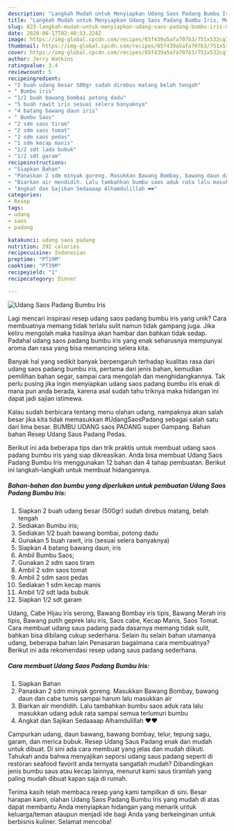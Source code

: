 ```yaml
---
description: "Langkah Mudah untuk Menyiapkan Udang Saos Padang Bumbu Iris, Menggugah Selera"
title: "Langkah Mudah untuk Menyiapkan Udang Saos Padang Bumbu Iris, Menggugah Selera"
slug: 823-langkah-mudah-untuk-menyiapkan-udang-saos-padang-bumbu-iris-menggugah-selera
date: 2020-06-17T02:40:53.224Z
image: https://img-global.cpcdn.com/recipes/65f439a5afa707b3/751x532cq70/udang-saos-padang-bumbu-iris-foto-resep-utama.jpg
thumbnail: https://img-global.cpcdn.com/recipes/65f439a5afa707b3/751x532cq70/udang-saos-padang-bumbu-iris-foto-resep-utama.jpg
cover: https://img-global.cpcdn.com/recipes/65f439a5afa707b3/751x532cq70/udang-saos-padang-bumbu-iris-foto-resep-utama.jpg
author: Jerry Watkins
ratingvalue: 3.4
reviewcount: 5
recipeingredient:
- "2 buah udang besar 500gr sudah direbus matang belah tengah"
- " Bumbu iris"
- "1/2 buah bawang bombai potong dadu"
- "5 buah rawit iris sesuai selera banyaknya"
- "4 batang bawang daun iris"
- " Bumbu Saos"
- "2 sdm saos tiram"
- "2 sdm saos tomat"
- "2 sdm saos pedas"
- "1 sdm kecap manis"
- "1/2 sdt lada bubuk"
- "1/2 sdt garam"
recipeinstructions:
- "Siapkan Bahan"
- "Panaskan 2 sdm minyak goreng. Masukkan Bawang Bombay, bawang daun dan cabe tumis sampai harum lalu masukkan air"
- "Biarkan air mendidih. Lalu tambahkan bumbu saos aduk rata lalu masukkan udang aduk rata sampai semua terlumuri bumbu"
- "Angkat dan Sajikan Sedaaaap Alhamdulillah ❤️❤️"
categories:
- Resep
tags:
- udang
- saos
- padang

katakunci: udang saos padang 
nutrition: 292 calories
recipecuisine: Indonesian
preptime: "PT19M"
cooktime: "PT39M"
recipeyield: "1"
recipecategory: Dinner

---
```



![Udang Saos Padang Bumbu Iris](https://img-global.cpcdn.com/recipes/65f439a5afa707b3/751x532cq70/udang-saos-padang-bumbu-iris-foto-resep-utama.jpg)

Lagi mencari inspirasi resep udang saos padang bumbu iris yang unik? Cara membuatnya memang tidak terlalu sulit namun tidak gampang juga. Jika keliru mengolah maka hasilnya akan hambar dan bahkan tidak sedap. Padahal udang saos padang bumbu iris yang enak seharusnya mempunyai aroma dan rasa yang bisa memancing selera kita.

Banyak hal yang sedikit banyak berpengaruh terhadap kualitas rasa dari udang saos padang bumbu iris, pertama dari jenis bahan, kemudian pemilihan bahan segar, sampai cara mengolah dan menghidangkannya. Tak perlu pusing jika ingin menyiapkan udang saos padang bumbu iris enak di mana pun anda berada, karena asal sudah tahu triknya maka hidangan ini dapat jadi sajian istimewa.

Kalau sudah berbicara tentang menu olahan udang, nampaknya akan salah besar jika kita tidak memasukkan #UdangSaosPadang sebagai salah satu dari lima besar. BUMBU UDANG saos PADANG super Gampang. Bahan bahan Resep Udang Saus Padang Pedas.


Berikut ini ada beberapa tips dan trik praktis untuk membuat udang saos padang bumbu iris yang siap dikreasikan. Anda bisa membuat Udang Saos Padang Bumbu Iris menggunakan 12 bahan dan 4 tahap pembuatan. Berikut ini langkah-langkah untuk membuat hidangannya.

<!--inarticleads1-->

##### Bahan-bahan dan bumbu yang diperlukan untuk pembuatan Udang Saos Padang Bumbu Iris:

1. Siapkan 2 buah udang besar (500gr) sudah direbus matang, belah tengah
1. Sediakan  Bumbu iris;
1. Sediakan 1/2 buah bawang bombai, potong dadu
1. Gunakan 5 buah rawit, iris (sesuai selera banyaknya)
1. Siapkan 4 batang bawang daun, iris
1. Ambil  Bumbu Saos;
1. Gunakan 2 sdm saos tiram
1. Ambil 2 sdm saos tomat
1. Ambil 2 sdm saos pedas
1. Sediakan 1 sdm kecap manis
1. Ambil 1/2 sdt lada bubuk
1. Siapkan 1/2 sdt garam


Udang, Cabe Hijau iris serong, Bawang Bombay iris tipis, Bawang Merah iris tipis, Bawang putih geprek lalu iris, Saos cabe, Kecap Manis, Saos Tomat. Cara membuat udang saus padang pada dasarnya memang tidak sulit, bahkan bisa dibilang cukup sederhana. Selain itu selain bahan utamanya udang, beberapa bahan lain Penasaran bagaimana cara membuatnya? Berikut ini ada rekomendasi resep udang saus padang sederhana. 

<!--inarticleads2-->

##### Cara membuat Udang Saos Padang Bumbu Iris:

1. Siapkan Bahan
1. Panaskan 2 sdm minyak goreng. Masukkan Bawang Bombay, bawang daun dan cabe tumis sampai harum lalu masukkan air
1. Biarkan air mendidih. Lalu tambahkan bumbu saos aduk rata lalu masukkan udang aduk rata sampai semua terlumuri bumbu
1. Angkat dan Sajikan Sedaaaap Alhamdulillah ❤️❤️


Campurkan udang, daun bawang, bawang bombay, telur, tepung sagu, garam, dan merica bubuk. Resep Udang Saus Padang enak dan mudah untuk dibuat. Di sini ada cara membuat yang jelas dan mudah diikuti. Tahukah anda bahwa menyajikan seporsi udang saus padang seperti di restoran seafood favorit anda ternyata sangatlah mudah? Dibandingkan jenis bumbu saus atau kecap lainnya, menurut kami saus tiramlah yang paling mudah dibuat kapan saja di rumah. 

Terima kasih telah membaca resep yang kami tampilkan di sini. Besar harapan kami, olahan Udang Saos Padang Bumbu Iris yang mudah di atas dapat membantu Anda menyiapkan hidangan yang menarik untuk keluarga/teman ataupun menjadi ide bagi Anda yang berkeinginan untuk berbisnis kuliner. Selamat mencoba!
